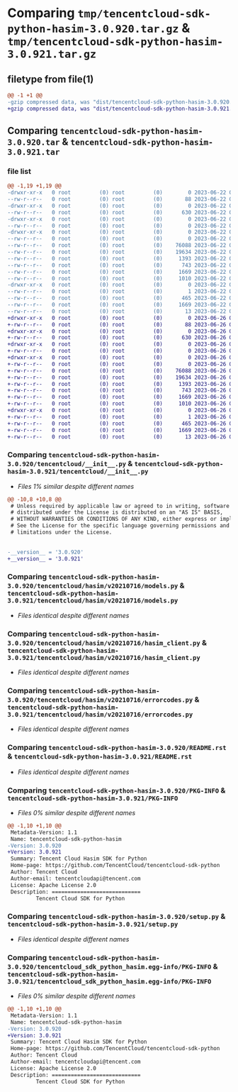 # Comparing `tmp/tencentcloud-sdk-python-hasim-3.0.920.tar.gz` & `tmp/tencentcloud-sdk-python-hasim-3.0.921.tar.gz`

## filetype from file(1)

```diff
@@ -1 +1 @@
-gzip compressed data, was "dist/tencentcloud-sdk-python-hasim-3.0.920.tar", last modified: Thu Jun 22 00:24:57 2023, max compression
+gzip compressed data, was "dist/tencentcloud-sdk-python-hasim-3.0.921.tar", last modified: Mon Jun 26 00:25:30 2023, max compression
```

## Comparing `tencentcloud-sdk-python-hasim-3.0.920.tar` & `tencentcloud-sdk-python-hasim-3.0.921.tar`

### file list

```diff
@@ -1,19 +1,19 @@
-drwxr-xr-x   0 root         (0) root         (0)        0 2023-06-22 00:24:57.000000 tencentcloud-sdk-python-hasim-3.0.920/
--rw-r--r--   0 root         (0) root         (0)       88 2023-06-22 00:24:57.000000 tencentcloud-sdk-python-hasim-3.0.920/setup.cfg
-drwxr-xr-x   0 root         (0) root         (0)        0 2023-06-22 00:24:57.000000 tencentcloud-sdk-python-hasim-3.0.920/tencentcloud/
--rw-r--r--   0 root         (0) root         (0)      630 2023-06-22 00:24:57.000000 tencentcloud-sdk-python-hasim-3.0.920/tencentcloud/__init__.py
-drwxr-xr-x   0 root         (0) root         (0)        0 2023-06-22 00:24:57.000000 tencentcloud-sdk-python-hasim-3.0.920/tencentcloud/hasim/
--rw-r--r--   0 root         (0) root         (0)        0 2023-06-22 00:24:57.000000 tencentcloud-sdk-python-hasim-3.0.920/tencentcloud/hasim/__init__.py
-drwxr-xr-x   0 root         (0) root         (0)        0 2023-06-22 00:24:57.000000 tencentcloud-sdk-python-hasim-3.0.920/tencentcloud/hasim/v20210716/
--rw-r--r--   0 root         (0) root         (0)        0 2023-06-22 00:24:57.000000 tencentcloud-sdk-python-hasim-3.0.920/tencentcloud/hasim/v20210716/__init__.py
--rw-r--r--   0 root         (0) root         (0)    76088 2023-06-22 00:24:57.000000 tencentcloud-sdk-python-hasim-3.0.920/tencentcloud/hasim/v20210716/models.py
--rw-r--r--   0 root         (0) root         (0)    19634 2023-06-22 00:24:57.000000 tencentcloud-sdk-python-hasim-3.0.920/tencentcloud/hasim/v20210716/hasim_client.py
--rw-r--r--   0 root         (0) root         (0)     1393 2023-06-22 00:24:57.000000 tencentcloud-sdk-python-hasim-3.0.920/tencentcloud/hasim/v20210716/errorcodes.py
--rw-r--r--   0 root         (0) root         (0)      743 2023-06-22 00:24:57.000000 tencentcloud-sdk-python-hasim-3.0.920/README.rst
--rw-r--r--   0 root         (0) root         (0)     1669 2023-06-22 00:24:57.000000 tencentcloud-sdk-python-hasim-3.0.920/PKG-INFO
--rw-r--r--   0 root         (0) root         (0)     1010 2023-06-22 00:24:57.000000 tencentcloud-sdk-python-hasim-3.0.920/setup.py
-drwxr-xr-x   0 root         (0) root         (0)        0 2023-06-22 00:24:57.000000 tencentcloud-sdk-python-hasim-3.0.920/tencentcloud_sdk_python_hasim.egg-info/
--rw-r--r--   0 root         (0) root         (0)        1 2023-06-22 00:24:57.000000 tencentcloud-sdk-python-hasim-3.0.920/tencentcloud_sdk_python_hasim.egg-info/dependency_links.txt
--rw-r--r--   0 root         (0) root         (0)      465 2023-06-22 00:24:57.000000 tencentcloud-sdk-python-hasim-3.0.920/tencentcloud_sdk_python_hasim.egg-info/SOURCES.txt
--rw-r--r--   0 root         (0) root         (0)     1669 2023-06-22 00:24:57.000000 tencentcloud-sdk-python-hasim-3.0.920/tencentcloud_sdk_python_hasim.egg-info/PKG-INFO
--rw-r--r--   0 root         (0) root         (0)       13 2023-06-22 00:24:57.000000 tencentcloud-sdk-python-hasim-3.0.920/tencentcloud_sdk_python_hasim.egg-info/top_level.txt
+drwxr-xr-x   0 root         (0) root         (0)        0 2023-06-26 00:25:30.000000 tencentcloud-sdk-python-hasim-3.0.921/
+-rw-r--r--   0 root         (0) root         (0)       88 2023-06-26 00:25:30.000000 tencentcloud-sdk-python-hasim-3.0.921/setup.cfg
+drwxr-xr-x   0 root         (0) root         (0)        0 2023-06-26 00:25:30.000000 tencentcloud-sdk-python-hasim-3.0.921/tencentcloud/
+-rw-r--r--   0 root         (0) root         (0)      630 2023-06-26 00:25:30.000000 tencentcloud-sdk-python-hasim-3.0.921/tencentcloud/__init__.py
+drwxr-xr-x   0 root         (0) root         (0)        0 2023-06-26 00:25:30.000000 tencentcloud-sdk-python-hasim-3.0.921/tencentcloud/hasim/
+-rw-r--r--   0 root         (0) root         (0)        0 2023-06-26 00:25:30.000000 tencentcloud-sdk-python-hasim-3.0.921/tencentcloud/hasim/__init__.py
+drwxr-xr-x   0 root         (0) root         (0)        0 2023-06-26 00:25:30.000000 tencentcloud-sdk-python-hasim-3.0.921/tencentcloud/hasim/v20210716/
+-rw-r--r--   0 root         (0) root         (0)        0 2023-06-26 00:25:30.000000 tencentcloud-sdk-python-hasim-3.0.921/tencentcloud/hasim/v20210716/__init__.py
+-rw-r--r--   0 root         (0) root         (0)    76088 2023-06-26 00:25:30.000000 tencentcloud-sdk-python-hasim-3.0.921/tencentcloud/hasim/v20210716/models.py
+-rw-r--r--   0 root         (0) root         (0)    19634 2023-06-26 00:25:30.000000 tencentcloud-sdk-python-hasim-3.0.921/tencentcloud/hasim/v20210716/hasim_client.py
+-rw-r--r--   0 root         (0) root         (0)     1393 2023-06-26 00:25:30.000000 tencentcloud-sdk-python-hasim-3.0.921/tencentcloud/hasim/v20210716/errorcodes.py
+-rw-r--r--   0 root         (0) root         (0)      743 2023-06-26 00:25:30.000000 tencentcloud-sdk-python-hasim-3.0.921/README.rst
+-rw-r--r--   0 root         (0) root         (0)     1669 2023-06-26 00:25:30.000000 tencentcloud-sdk-python-hasim-3.0.921/PKG-INFO
+-rw-r--r--   0 root         (0) root         (0)     1010 2023-06-26 00:25:30.000000 tencentcloud-sdk-python-hasim-3.0.921/setup.py
+drwxr-xr-x   0 root         (0) root         (0)        0 2023-06-26 00:25:30.000000 tencentcloud-sdk-python-hasim-3.0.921/tencentcloud_sdk_python_hasim.egg-info/
+-rw-r--r--   0 root         (0) root         (0)        1 2023-06-26 00:25:30.000000 tencentcloud-sdk-python-hasim-3.0.921/tencentcloud_sdk_python_hasim.egg-info/dependency_links.txt
+-rw-r--r--   0 root         (0) root         (0)      465 2023-06-26 00:25:30.000000 tencentcloud-sdk-python-hasim-3.0.921/tencentcloud_sdk_python_hasim.egg-info/SOURCES.txt
+-rw-r--r--   0 root         (0) root         (0)     1669 2023-06-26 00:25:30.000000 tencentcloud-sdk-python-hasim-3.0.921/tencentcloud_sdk_python_hasim.egg-info/PKG-INFO
+-rw-r--r--   0 root         (0) root         (0)       13 2023-06-26 00:25:30.000000 tencentcloud-sdk-python-hasim-3.0.921/tencentcloud_sdk_python_hasim.egg-info/top_level.txt
```

### Comparing `tencentcloud-sdk-python-hasim-3.0.920/tencentcloud/__init__.py` & `tencentcloud-sdk-python-hasim-3.0.921/tencentcloud/__init__.py`

 * *Files 1% similar despite different names*

```diff
@@ -10,8 +10,8 @@
 # Unless required by applicable law or agreed to in writing, software
 # distributed under the License is distributed on an "AS IS" BASIS,
 # WITHOUT WARRANTIES OR CONDITIONS OF ANY KIND, either express or implied.
 # See the License for the specific language governing permissions and
 # limitations under the License.
 
 
-__version__ = '3.0.920'
+__version__ = '3.0.921'
```

### Comparing `tencentcloud-sdk-python-hasim-3.0.920/tencentcloud/hasim/v20210716/models.py` & `tencentcloud-sdk-python-hasim-3.0.921/tencentcloud/hasim/v20210716/models.py`

 * *Files identical despite different names*

### Comparing `tencentcloud-sdk-python-hasim-3.0.920/tencentcloud/hasim/v20210716/hasim_client.py` & `tencentcloud-sdk-python-hasim-3.0.921/tencentcloud/hasim/v20210716/hasim_client.py`

 * *Files identical despite different names*

### Comparing `tencentcloud-sdk-python-hasim-3.0.920/tencentcloud/hasim/v20210716/errorcodes.py` & `tencentcloud-sdk-python-hasim-3.0.921/tencentcloud/hasim/v20210716/errorcodes.py`

 * *Files identical despite different names*

### Comparing `tencentcloud-sdk-python-hasim-3.0.920/README.rst` & `tencentcloud-sdk-python-hasim-3.0.921/README.rst`

 * *Files identical despite different names*

### Comparing `tencentcloud-sdk-python-hasim-3.0.920/PKG-INFO` & `tencentcloud-sdk-python-hasim-3.0.921/PKG-INFO`

 * *Files 0% similar despite different names*

```diff
@@ -1,10 +1,10 @@
 Metadata-Version: 1.1
 Name: tencentcloud-sdk-python-hasim
-Version: 3.0.920
+Version: 3.0.921
 Summary: Tencent Cloud Hasim SDK for Python
 Home-page: https://github.com/TencentCloud/tencentcloud-sdk-python
 Author: Tencent Cloud
 Author-email: tencentcloudapi@tencent.com
 License: Apache License 2.0
 Description: ============================
         Tencent Cloud SDK for Python
```

### Comparing `tencentcloud-sdk-python-hasim-3.0.920/setup.py` & `tencentcloud-sdk-python-hasim-3.0.921/setup.py`

 * *Files identical despite different names*

### Comparing `tencentcloud-sdk-python-hasim-3.0.920/tencentcloud_sdk_python_hasim.egg-info/PKG-INFO` & `tencentcloud-sdk-python-hasim-3.0.921/tencentcloud_sdk_python_hasim.egg-info/PKG-INFO`

 * *Files 0% similar despite different names*

```diff
@@ -1,10 +1,10 @@
 Metadata-Version: 1.1
 Name: tencentcloud-sdk-python-hasim
-Version: 3.0.920
+Version: 3.0.921
 Summary: Tencent Cloud Hasim SDK for Python
 Home-page: https://github.com/TencentCloud/tencentcloud-sdk-python
 Author: Tencent Cloud
 Author-email: tencentcloudapi@tencent.com
 License: Apache License 2.0
 Description: ============================
         Tencent Cloud SDK for Python
```

